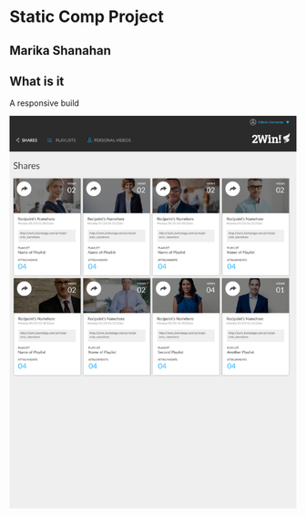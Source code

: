 # Static Comp Project
## Marika Shanahan

## What is it

A responsive build 


<img src="assets/static-comp-challenge-2.jpg">